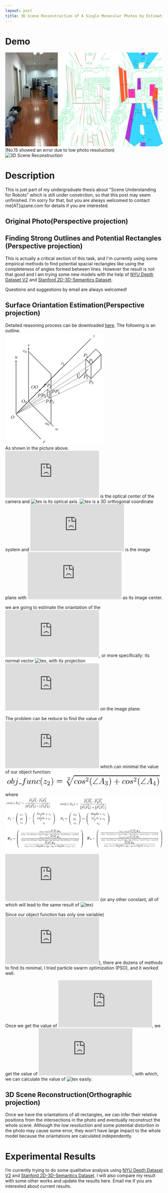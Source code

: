 ```yaml
---
layout: post
title: 3D Scene Reconstruction of A Single Monocular Photos by Estimating the Orientation of Rectangles
---
```


# Demo
![Demo](/images/161208-3d-reconstruction-mix.jpg "Demo")  <br>
(No.15 showed an error due to low photo resoluction) <br>
![3D Scene Reconstruction](/images/161208-3d-reconstruction-3.gif "3D Scene Reconstruction")  <br>

# Description 
This is just part of my undergraduate thesis about "Scene Understanding for Robots" which is still under constrction, so that this post may seem unfinished. I'm sorry for that, but you are always welcomed to contact me[AT]qzane.com for details if you are interested.

## Original Photo(Perspective projection)
## Finding Strong Outlines and Potential Rectangles (Perspective projection)
This is actually a critical section of this task, and I'm currently using some empirical methods to find potential spacial rectangles like using the completeness of angles formed between lines. However the result is not that good and I am trying some new models with the help of [NYU Depth Dataset V2](http://cs.nyu.edu/~silberman/datasets/nyu_depth_v2.html) and [Stanford 2D-3D-Semantics Dataset](http://buildingparser.stanford.edu/dataset.html). <br>

Questions and suggestions by email are always welcomed!

## Surface Oriantation Estimation(Perspective projection)
Detailed reasoning process can be downloaded [here](https://github.com/qzane/qzane.github.io/raw/master/attachments/161208-calculate-orientation-rectangles.pdf "calculate-orientation-rectangles.pdf"). The following is an outline. <br>
![Notations](/images/161208-3d-reconstruction-notation.png "Notations") <br>
As shown in the picture above. ![tex](https://latex.codecogs.com/gif.latex?O) is the optical center of the camera and ![tex](https://latex.codecogs.com/gif.latex?\vec&space;z_1) is its optical axis. ![tex](https://latex.codecogs.com/gif.latex?O_{xyz}) is a 3D orthogonal coordinate system and ![tex](https://latex.codecogs.com/gif.latex?O_0-uv) is the image plane with ![tex](https://latex.codecogs.com/gif.latex?OO) as its image center. <br>

we are going to estimate the oriantation of the ![tex](https://latex.codecogs.com/gif.latex?plane(P_1-P_4)), or more specifically: its normal vector ![tex](https://latex.codecogs.com/gif.latex?\vec&space;V), with its projection ![tex](https://latex.codecogs.com/gif.latex?PP_1-PP_4) on the image plane.  <br>

The problem can be reduce to find the value of ![tex](https://latex.codecogs.com/gif.latex?Z_2) which can minimal the value of our object function: <br>
![object function](/images/161208-3d-reconstruction-objFunction.png "object function") <br>

where <br>
![variables](/images/161208-3d-reconstruction-vars.png "variables") <br>

![tex](https://latex.codecogs.com/gif.latex?Z_1=300) (or any other constant, all of which will lead to the same result of ![tex](https://latex.codecogs.com/gif.latex?\vec&space;V)) <br>

Since our object function has only one variable(![tex](https://latex.codecogs.com/gif.latex?Z_2)), there are dozens of methods to find its minimal, I tried particle swarm optimization (PSO), and it worked well. <br>


Once we get the value of ![tex](https://latex.codecogs.com/gif.latex?Z_2), we get the value of ![tex](https://latex.codecogs.com/gif.latex?P_1-P_4), with which, we can calculate the value of ![tex](https://latex.codecogs.com/gif.latex?\vec&space;V) easily. <br>

## 3D Scene Reconstruction(Orthographic projection)

Once we have the oriantations of all rectangles, we can infer their relative positions from the intersections in the photo and eventually reconstruct the whole scene. Although the low resoluction and some potential distortion in the photo may cause some error, they won’t have large impact to the whole model because the oriantations are calculated independently. <br>

# Experimental Results
I’m currently trying to do some qualitative analysis using [NYU Depth Dataset V2](http://cs.nyu.edu/~silberman/datasets/nyu_depth_v2.html) and [Stanford 2D-3D-Semantics Dataset](http://buildingparser.stanford.edu/dataset.html). I will also compare my result with some other works and update the results here. Email me if you are interested about current results.
